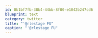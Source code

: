 ```yaml
---
id: 8b1bf7fb-38b4-44bb-8f00-e1042b247cd6
blueprint: text
category: twitter
title: "'@rlestage FU"
caption: "'@rlestage FU"
---
```

